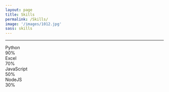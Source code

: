 ```yaml
---
layout: page
title: Skills
permalink: /Skills/
image: '/images/1012.jpg'
sass: skills 
---
```




***
<!--=== Coding by CodingLab | www.codinglabweb.com === -->
<html lang="en">
<head>
    <meta charset="UTF-8">
    <meta http-equiv="X-UA-Compatible" content="IE=edge">
    <meta name="viewport" content="width=device-width, initial-scale=1.0">   
    <!----======== CSS ======== -->
    <!--<link rel="stylesheet" href="skills.scss">-->
    <!--<title>Animated Skills Bar</title>-->
</head>
<body>
    <div class="container">
        <div class="skill-box">
            <span class="title">Python</span>
            <div class="skill-bar">
                <span class="skill-per html">
                    <span class="tooltip">90%</span>
                </span>
            </div>
        </div>
        <div class="skill-box">
            <span class="title">Excel</span>
            <div class="skill-bar">
                <span class="skill-per css">
                    <span class="tooltip">70%</span>
                </span>
            </div>
        </div>
        <div class="skill-box">
            <span class="title">JavaScript</span>
            <div class="skill-bar">
                <span class="skill-per javascript">
                    <span class="tooltip">50%</span>
                </span>
            </div>
        </div>
        <div class="skill-box">
            <span class="title">NodeJS</span>
            <div class="skill-bar">
                <span class="skill-per nodejs">
                    <span class="tooltip">30%</span>
                </span>
            </div>
        </div>
    </div>
</body>
</html>

